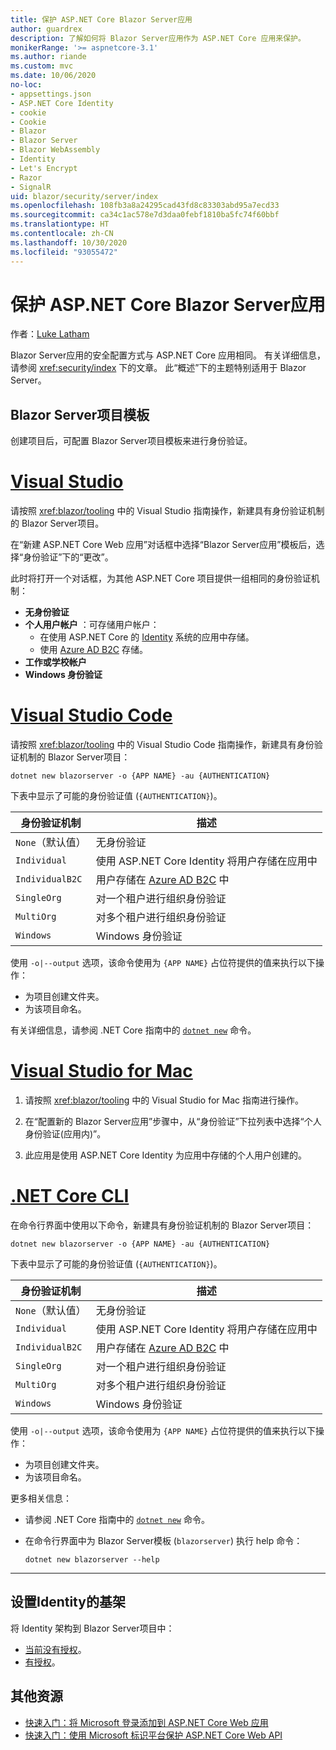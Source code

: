 ```yaml
---
title: 保护 ASP.NET Core Blazor Server应用
author: guardrex
description: 了解如何将 Blazor Server应用作为 ASP.NET Core 应用来保护。
monikerRange: '>= aspnetcore-3.1'
ms.author: riande
ms.custom: mvc
ms.date: 10/06/2020
no-loc:
- appsettings.json
- ASP.NET Core Identity
- cookie
- Cookie
- Blazor
- Blazor Server
- Blazor WebAssembly
- Identity
- Let's Encrypt
- Razor
- SignalR
uid: blazor/security/server/index
ms.openlocfilehash: 108fb3a8a24295cad43fd8c83303abd95a7ecd33
ms.sourcegitcommit: ca34c1ac578e7d3daa0febf1810ba5fc74f60bbf
ms.translationtype: HT
ms.contentlocale: zh-CN
ms.lasthandoff: 10/30/2020
ms.locfileid: "93055472"
---
```

# <a name="secure-aspnet-core-no-locblazor-server-apps"></a>保护 ASP.NET Core Blazor Server应用

作者：[Luke Latham](https://github.com/guardrex)

Blazor Server应用的安全配置方式与 ASP.NET Core 应用相同。 有关详细信息，请参阅 <xref:security/index> 下的文章。 此“概述”下的主题特别适用于 Blazor Server。

## <a name="no-locblazor-server-project-template"></a>Blazor Server项目模板

创建项目后，可配置 Blazor Server项目模板来进行身份验证。

# <a name="visual-studio"></a>[Visual Studio](#tab/visual-studio)

请按照 <xref:blazor/tooling> 中的 Visual Studio 指南操作，新建具有身份验证机制的 Blazor Server项目。

在“新建 ASP.NET Core Web 应用”对话框中选择“Blazor Server应用”模板后，选择“身份验证”下的“更改”。

此时将打开一个对话框，为其他 ASP.NET Core 项目提供一组相同的身份验证机制：

* **无身份验证**
* **个人用户帐户** ：可存储用户帐户：
  * 在使用 ASP.NET Core 的 [Identity](xref:security/authentication/identity) 系统的应用中存储。
  * 使用 [Azure AD B2C](xref:security/authentication/azure-ad-b2c) 存储。
* **工作或学校帐户**
* **Windows 身份验证**

# <a name="visual-studio-code"></a>[Visual Studio Code](#tab/visual-studio-code)

请按照 <xref:blazor/tooling> 中的 Visual Studio Code 指南操作，新建具有身份验证机制的 Blazor Server项目：

```dotnetcli
dotnet new blazorserver -o {APP NAME} -au {AUTHENTICATION}
```

下表中显示了可能的身份验证值 (`{AUTHENTICATION}`)。

| 身份验证机制 | 描述 |
| ------------------------ | ----------- |
| `None`（默认值）         | 无身份验证 |
| `Individual`             | 使用 ASP.NET Core Identity 将用户存储在应用中 |
| `IndividualB2C`          | 用户存储在 [Azure AD B2C](xref:security/authentication/azure-ad-b2c) 中 |
| `SingleOrg`              | 对一个租户进行组织身份验证 |
| `MultiOrg`               | 对多个租户进行组织身份验证 |
| `Windows`                | Windows 身份验证 |

使用 `-o|--output` 选项，该命令使用为 `{APP NAME}` 占位符提供的值来执行以下操作：

* 为项目创建文件夹。
* 为该项目命名。

有关详细信息，请参阅 .NET Core 指南中的 [`dotnet new`](/dotnet/core/tools/dotnet-new) 命令。

# <a name="visual-studio-for-mac"></a>[Visual Studio for Mac](#tab/visual-studio-mac)

1. 请按照 <xref:blazor/tooling> 中的 Visual Studio for Mac 指南进行操作。

1. 在“配置新的 Blazor Server应用”步骤中，从“身份验证”下拉列表中选择“个人身份验证(应用内)”。

1. 此应用是使用 ASP.NET Core Identity 为应用中存储的个人用户创建的。

# <a name="net-core-cli"></a>[.NET Core CLI](#tab/netcore-cli/)

在命令行界面中使用以下命令，新建具有身份验证机制的 Blazor Server项目：

```dotnetcli
dotnet new blazorserver -o {APP NAME} -au {AUTHENTICATION}
```

下表中显示了可能的身份验证值 (`{AUTHENTICATION}`)。

| 身份验证机制 | 描述 |
| ------------------------ | ----------- |
| `None`（默认值）         | 无身份验证 |
| `Individual`             | 使用 ASP.NET Core Identity 将用户存储在应用中 |
| `IndividualB2C`          | 用户存储在 [Azure AD B2C](xref:security/authentication/azure-ad-b2c) 中 |
| `SingleOrg`              | 对一个租户进行组织身份验证 |
| `MultiOrg`               | 对多个租户进行组织身份验证 |
| `Windows`                | Windows 身份验证 |

使用 `-o|--output` 选项，该命令使用为 `{APP NAME}` 占位符提供的值来执行以下操作：

* 为项目创建文件夹。
* 为该项目命名。

更多相关信息：

* 请参阅 .NET Core 指南中的 [`dotnet new`](/dotnet/core/tools/dotnet-new) 命令。
* 在命令行界面中为 Blazor Server模板 (`blazorserver`) 执行 help 命令：

  ```dotnetcli
  dotnet new blazorserver --help
  ```

---

## <a name="scaffold-no-locidentity"></a>设置Identity的基架

将 Identity 架构到 Blazor Server项目中：

* [当前没有授权](xref:security/authentication/scaffold-identity#scaffold-identity-into-a-blazor-server-project-without-existing-authorization)。
* [有授权](xref:security/authentication/scaffold-identity#scaffold-identity-into-a-blazor-server-project-with-authorization)。

## <a name="additional-resources"></a>其他资源

* [快速入门：将 Microsoft 登录添加到 ASP.NET Core Web 应用](/azure/active-directory/develop/quickstart-v2-aspnet-core-webapp)
* [快速入门：使用 Microsoft 标识平台保护 ASP.NET Core Web API](/azure/active-directory/develop/quickstart-v2-aspnet-core-web-api)
